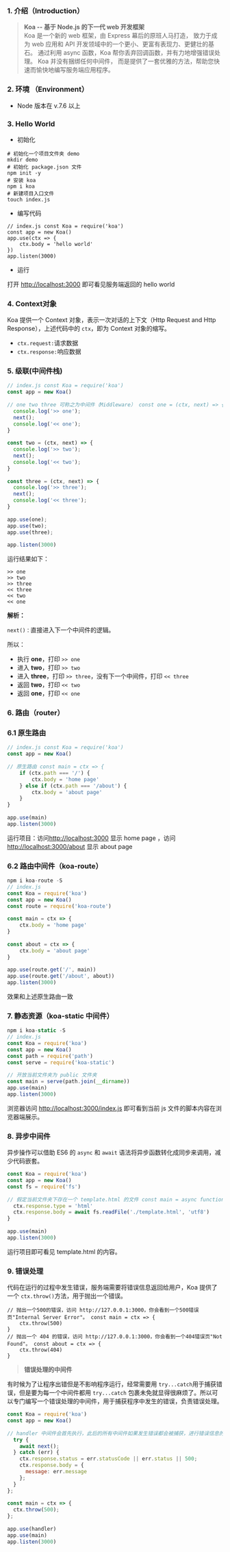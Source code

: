 ### **1\. 介绍（Introduction）**

> **Koa -- 基于 Node.js 的下一代 web 开发框架**  
> Koa 是一个新的 web 框架，由 Express 幕后的原班人马打造， 致力于成为 web 应用和 API 开发领域中的一个更小、更富有表现力、更健壮的基石。 通过利用 async 函数，Koa 帮你丢弃回调函数，并有力地增强错误处理。 Koa 并没有捆绑任何中间件， 而是提供了一套优雅的方法，帮助您快速而愉快地编写服务端应用程序。

### **2\. 环境 （Environment）**

*   Node 版本在 v.7.6 以上

### **3\. Hello World**

*   初始化

```
# 初始化一个项目文件夹 demo
mkdir demo
# 初始化 package.json 文件
npm init -y
# 安装 koa
npm i koa
# 新建项目入口文件
touch index.js
```

*   编写代码

```
// index.js const Koa = require('koa')
const app = new Koa()
app.use(ctx => {
    ctx.body = 'hello world'
})
app.listen(3000) 
```

*   运行

打开 [http://localhost:3000](https://link.zhihu.com/?target=http%3A//localhost%3A3000/) 即可看见服务端返回的 hello world

### **4\. Context对象**

Koa 提供一个 Context 对象，表示一次对话的上下文（Http Request and Http Response），上述代码中的 `ctx`，即为 Context 对象的缩写。

*   `ctx.request:`请求数据
*   `ctx.response:`响应数据

### **5\. 级联(中间件栈)**

```ts
// index.js const Koa = require('koa')
const app = new Koa()
​
// one two three 可称之为中间件（Middleware） const one = (ctx, next) => {
  console.log('>> one');
  next();
  console.log('<< one');
}
​
const two = (ctx, next) => {
  console.log('>> two');
  next(); 
  console.log('<< two');
}
​
const three = (ctx, next) => {
  console.log('>> three');
  next();
  console.log('<< three');
}
​
app.use(one);
app.use(two);
app.use(three);
​
app.listen(3000) 
```

运行结果如下：

```
>> one
>> two
>> three
<< three
<< two
<< one
```

**解析：** 

`next()：`直接进入下一个中间件的逻辑。

所以：

*   执行 **one**，打印 `>> one`
*   进入 **two**，打印 `>> two`
*   进入 **three**，打印 `>> three`，没有下一个中间件，打印 `<< three`
*   返回 **two**，打印 `<< two`
*   返回 **one**，打印 `<< one`

### **6\. 路由（router）**

### **6.1 原生路由**

```js
// index.js const Koa = require('koa')
const app = new Koa()
​
// 原生路由 const main = ctx => {
    if (ctx.path === '/') {
        ctx.body = 'home page'
    } else if (ctx.path === '/about') {
        ctx.body = 'about page'
    }
}
​
app.use(main)
app.listen(3000) 
```

运行项目：访问[http://localhost:3000](https://link.zhihu.com/?target=http%3A//localhost%3A3000/) 显示 home page ，访问 [http://localhost:3000/about](https://link.zhihu.com/?target=http%3A//localhost%3A3000/about) 显示 about page

### **6.2 路由中间件（koa-route）**

```js
npm i koa-route -S
// index.js
const Koa = require('koa')
const app = new Koa()
const route = require('koa-route')
​
const main = ctx => {
    ctx.body = 'home page'
}
​
const about = ctx => {
    ctx.body = 'about page'
}
​
app.use(route.get('/', main))
app.use(route.get('/about', about))
app.listen(3000)
```

效果和上述原生路由一致

### **7\. 静态资源（koa-static 中间件）**

```js
npm i koa-static -S
// index.js
const Koa = require('koa')
const app = new Koa()
const path = require('path')
const serve = require('koa-static')
​
// 开放当前文件夹为 public 文件夹
const main = serve(path.join(__dirname))
app.use(main)
app.listen(3000)
```

浏览器访问 [http://localhost:3000/index.js](https://link.zhihu.com/?target=http%3A//localhost%3A3000/index.js) 即可看到当前 js 文件的脚本内容在浏览器端展示。

### **8\. 异步中间件**

异步操作可以借助 ES6 的 `async` 和 `await` 语法将异步函数转化成同步来调用，减少代码嵌套。

```js
const Koa = require('koa')
const app = new Koa()
const fs = require('fs')
​
// 假定当前文件夹下存在一个 template.html 的文件 const main = async function (ctx, next) {
  ctx.response.type = 'html'
  ctx.response.body = await fs.readFile('./template.html', 'utf8')
}
​
app.use(main)
app.listen(3000) 
```

运行项目即可看见 template.html 的内容。

### **9\. 错误处理**

代码在运行的过程中发生错误，服务端需要将错误信息返回给用户，Koa 提供了一个 `ctx.throw()`方法，用于抛出一个错误。

```
// 抛出一个500的错误，访问 http://127.0.0.1:3000，你会看到一个500错误页"Internal Server Error"。 const main = ctx => {
    ctx.throw(500)
}
// 抛出一个 404 的错误，访问 http://127.0.0.1:3000，你会看到一个404错误页"Not Found"。 const about = ctx => {
    ctx.throw(404)
} 
```

> **错误处理的中间件**

有时候为了让程序出错但是不影响程序运行，经常需要用 `try...catch`用于捕获错误，但是要为每一个中间件都用 `try...catch` 包裹未免就显得很麻烦了。所以可以专门编写一个错误处理的中间件，用于捕获程序中发生的错误，负责错误处理。

```js
const Koa = require('koa')
const app = new Koa()
​
// handler 中间件会首先执行，此后的所有中间件如果发生错误都会被捕获，进行错误信息的返回。 const handler = async (ctx, next) => {
  try {
    await next();
  } catch (err) {
    ctx.response.status = err.statusCode || err.status || 500;
    ctx.response.body = {
      message: err.message
    };
  }
};
​
const main = ctx => {
  ctx.throw(500);
};
​
app.use(handler)
app.use(main)
app.listen(3000) 
```